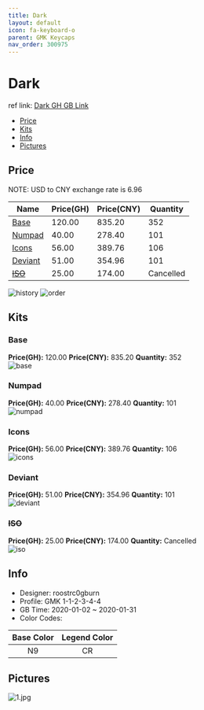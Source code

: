 ```yaml
---
title: Dark 
layout: default
icon: fa-keyboard-o
parent: GMK Keycaps
nav_order: 300975
---
```


# Dark 

ref link: [Dark GH GB Link](https://geekhack.org/index.php?topic=104077.0)  

* [Price](#price)  
* [Kits](#kits)  
* [Info](#info)  
* [Pictures](#pictures)  


## Price  
NOTE: USD to CNY exchange rate is 6.96

| Name          | Price(GH)    |  Price(CNY) | Quantity |
| ------------- | ------------ |  ---------- | -------- |
|[Base](#base)|120.00|835.20|352|
|[Numpad](#numpad)|40.00|278.40|101|
|[Icons](#icons)|56.00|389.76|106|
|[Deviant](#deviant)|51.00|354.96|101|
|~~[ISO](#iso)~~|25.00|174.00|Cancelled|


<img src="{{ 'assets/images/gmk-keycaps/dark/history.png' | relative_url }}" alt="history" class="image featured">
<img src="{{ 'assets/images/gmk-keycaps/dark/order.png' | relative_url }}" alt="order" class="image featured">

## Kits  
### Base  
**Price(GH):** 120.00    **Price(CNY):** 835.20    **Quantity:** 352  
<img src="{{ 'assets/images/gmk-keycaps/dark/kits_pics/base.jpg' | relative_url }}" alt="base" class="image featured">

### Numpad  
**Price(GH):** 40.00    **Price(CNY):** 278.40    **Quantity:** 101  
<img src="{{ 'assets/images/gmk-keycaps/dark/kits_pics/numpad.jpg' | relative_url }}" alt="numpad" class="image featured">

### Icons  
**Price(GH):** 56.00    **Price(CNY):** 389.76    **Quantity:** 106  
<img src="{{ 'assets/images/gmk-keycaps/dark/kits_pics/icons.jpg' | relative_url }}" alt="icons" class="image featured">

### Deviant  
**Price(GH):** 51.00    **Price(CNY):** 354.96    **Quantity:** 101  
<img src="{{ 'assets/images/gmk-keycaps/dark/kits_pics/deviant.jpg' | relative_url }}" alt="deviant" class="image featured">

### ~~ISO~~   
**Price(GH):** 25.00    **Price(CNY):** 174.00    **Quantity:** Cancelled  
<img src="{{ 'assets/images/gmk-keycaps/dark/kits_pics/iso.png' | relative_url }}" alt="iso" class="image featured">


## Info  
* Designer: roostrc0gburn  
* Profile: GMK 1-1-2-3-4-4  
* GB Time: 2020-01-02 ~ 2020-01-31  
* Color Codes:  

|Base Color     | Legend Color
| :-------------: | :------------:
|N9|CR

## Pictures  
<img src="{{ 'assets/images/gmk-keycaps/dark/rendering_pics/1.jpg' | relative_url }}" alt="1.jpg" class="image featured">
